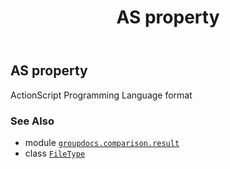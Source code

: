 ﻿---
title: AS property
second_title: GroupDocs.Comparison for Python via .NET API References
description: 
type: docs
url: /python-net/groupdocs.comparison.result/filetype/as/
is_root: false
weight: 60
---

## AS property


ActionScript Programming Language format

### See Also
* module [`groupdocs.comparison.result`](../../)
* class [`FileType`](/comparison/python-net/groupdocs.comparison.result/filetype)
